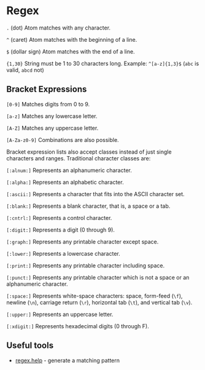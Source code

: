 # Regex

`.` (dot) Atom matches with any character.

`^` (caret) Atom matches with the beginning of a line.

`$` (dollar sign) Atom matches with the end of a line.

`{1,30}` String must be 1 to 30 characters long. Example: `^[a-z]{1,3}$` (`abc` is valid, `abcd` not)

## Bracket Expressions

`[0-9]` Matches digits from 0 to 9.

`[a-z]` Matches any lowercase letter.

`[A-Z]` Matches any uppercase letter.

`[A-Za-z0-9]` Combinations are also possible.

Bracket expression lists also accept classes instead of just single characters and ranges. Traditional character classes are:

`[:alnum:]` Represents an alphanumeric character.

`[:alpha:]` Represents an alphabetic character.

`[:ascii:]` Represents a character that fits into the ASCII character set.

`[:blank:]` Represents a blank character, that is, a space or a tab.

`[:cntrl:]` Represents a control character.

`[:digit:]` Represents a digit (0 through 9).

`[:graph:]` Represents any printable character except space.

`[:lower:]` Represents a lowercase character.

`[:print:]` Represents any printable character including space.

`[:punct:]` Represents any printable character which is not a space or an alphanumeric character.

`[:space:]` Represents white-space characters: space, form-feed (`\f`), newline (`\n`), carriage return (`\r`), horizontal tab (`\t`), and vertical tab (`\v`).

`[:upper:]` Represents an uppercase letter.

`[:xdigit:]` Represents hexadecimal digits (0 through F).

## Useful tools

* [regex.help](https://regex.help/) - generate a matching pattern
